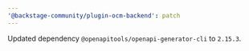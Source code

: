 ```yaml
---
'@backstage-community/plugin-ocm-backend': patch
---
```


Updated dependency `@openapitools/openapi-generator-cli` to `2.15.3`.
